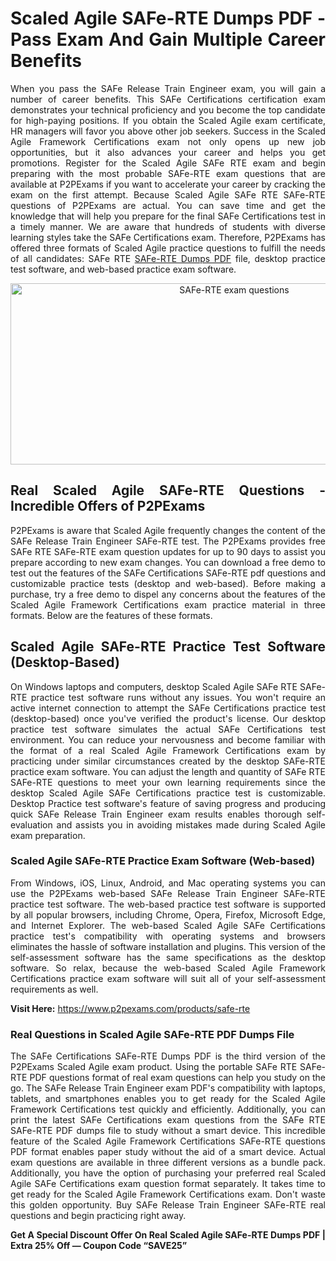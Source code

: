<h1 style="text-align: justify;">Scaled Agile SAFe-RTE Dumps PDF&nbsp;- Pass Exam And Gain Multiple Career Benefits</h1>

<p style="text-align: justify;">When you pass the SAFe Release Train Engineer exam, you will gain a number of career benefits. This SAFe Certifications certification exam demonstrates your technical proficiency and you become the top candidate for high-paying positions. If you obtain the Scaled Agile exam certificate, HR managers will favor you above other job seekers. Success in the Scaled Agile Framework Certifications exam not only opens up new job opportunities, but it also advances your career and helps you get promotions. Register for the Scaled Agile SAFe RTE exam and begin preparing with the most probable SAFe-RTE exam questions that are available at P2PExams if you want to accelerate your career by cracking the exam on the first attempt. Because Scaled Agile SAFe RTE SAFe-RTE questions of P2PExams are actual. You can save time and get the knowledge that will help you prepare for the final SAFe Certifications test in a timely manner. We are aware that hundreds of students with diverse learning styles take the SAFe Certifications exam. Therefore, P2PExams has offered three formats of Scaled Agile practice questions to fulfill the needs of all candidates: SAFe RTE <a href="https://www.p2pexams.com/scaled-agile/pdf/safe-rte">SAFe-RTE Dumps PDF</a> file, desktop practice test software, and web-based practice exam software.</p>

<p style="text-align: center;"><a href="https://www.p2pexams.com/products/safe-rte"><img alt="SAFe-RTE exam questions" src="https://i.ibb.co/94hqh3B/ec216b152313931-631b8eaf13085.jpg" style="width: 700px; height: 290px;" /></a></p>

<h2 style="text-align: justify;">Real Scaled Agile SAFe-RTE Questions - Incredible Offers of P2PExams</h2>

<p style="text-align: justify;">P2PExams is aware that Scaled Agile frequently changes the content of the SAFe Release Train Engineer SAFe-RTE test. The P2PExams provides free SAFe RTE SAFe-RTE exam question updates for up to 90 days to assist you prepare according to new exam changes. You can download a free demo to test out the features of the SAFe Certifications SAFe-RTE pdf questions and customizable practice tests (desktop and web-based). Before making a purchase, try a free demo to dispel any concerns about the features of the Scaled Agile Framework Certifications exam practice material in three formats. Below are the features of these formats.</p>

<h2 style="text-align: justify;">Scaled Agile SAFe-RTE Practice Test Software (Desktop-Based)</h2>

<p style="text-align: justify;">On Windows laptops and computers, desktop Scaled Agile SAFe RTE SAFe-RTE practice test software runs without any issues. You won&#39;t require an active internet connection to attempt the SAFe Certifications practice test (desktop-based) once you&#39;ve verified the product&#39;s license. Our desktop practice test software simulates the actual SAFe Certifications test environment. You can reduce your nervousness and become familiar with the format of a real Scaled Agile Framework Certifications exam by practicing under similar circumstances created by the desktop SAFe-RTE practice exam software. You can adjust the length and quantity of SAFe RTE SAFe-RTE questions to meet your own learning requirements since the desktop Scaled Agile SAFe Certifications practice test is customizable. Desktop Practice test software&#39;s feature of saving progress and producing quick SAFe Release Train Engineer exam results enables thorough self-evaluation and assists you in avoiding mistakes made during Scaled Agile exam preparation.</p>

<h3 style="text-align: justify;">Scaled Agile SAFe-RTE Practice Exam Software (Web-based)</h3>

<p style="text-align: justify;">From Windows, iOS, Linux, Android, and Mac operating systems you can use the P2PExams web-based SAFe Release Train Engineer SAFe-RTE practice test software. The web-based practice test software is supported by all popular browsers, including Chrome, Opera, Firefox, Microsoft Edge, and Internet Explorer. The web-based Scaled Agile SAFe Certifications practice test&#39;s compatibility with operating systems and browsers eliminates the hassle of software installation and plugins. This version of the self-assessment software has the same specifications as the desktop software. So relax, because the web-based Scaled Agile Framework Certifications practice exam software will suit all of your self-assessment requirements as well.</p>

<p style="text-align: justify;"><strong>Visit Here:</strong>&nbsp;<a href="https://www.p2pexams.com/products/safe-rte">https://www.p2pexams.com/products/safe-rte</a></p>

<h3 style="text-align: justify;">Real Questions in Scaled Agile SAFe-RTE PDF Dumps File</h3>

<p style="text-align: justify;">The SAFe Certifications SAFe-RTE Dumps PDF is the third version of the P2PExams Scaled Agile exam product. Using the portable SAFe RTE SAFe-RTE PDF questions format of real exam questions can help you study on the go. The SAFe Release Train Engineer exam PDF&#39;s compatibility with laptops, tablets, and smartphones enables you to get ready for the Scaled Agile Framework Certifications test quickly and efficiently. Additionally, you can print the latest SAFe Certifications exam questions from the SAFe RTE SAFe-RTE PDF dumps file to study without a smart device. This incredible feature of the Scaled Agile Framework Certifications SAFe-RTE questions PDF format enables paper study without the aid of a smart device. Actual exam questions are available in three different versions as a bundle pack. Additionally, you have the option of purchasing your preferred real Scaled Agile SAFe Certifications exam question format separately. It takes time to get ready for the Scaled Agile Framework Certifications exam. Don&#39;t waste this golden opportunity. Buy SAFe Release Train Engineer SAFe-RTE real questions and begin practicing right away.</p>

<p style="text-align: justify;"><strong>Get A Special Discount Offer On Real Scaled Agile SAFe-RTE Dumps PDF | Extra 25% Off &mdash; Coupon Code &ldquo;SAVE25&rdquo;</strong><br />
&nbsp;</p>

<p style="text-align: justify;">&nbsp;</p>

